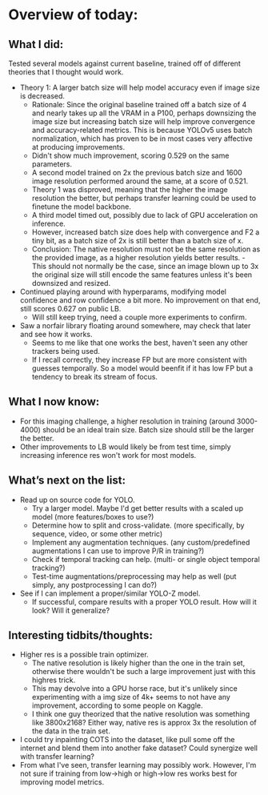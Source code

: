 # Overview of today: 
## What I did:  
Tested several models against current baseline, trained off of different theories that I thought would work.
- Theory 1: A larger batch size will help model accuracy even if image size is decreased.
    - Rationale: Since the original baseline trained off a batch size of 4 and nearly takes up all the VRAM in a P100, 
    perhaps downsizing the image size but increasing batch size will help improve convergence and accuracy-related metrics. 
    This is because YOLOv5 uses batch normalization, which has proven to be in most cases very affective at producing improvements.
    - Didn't show much improvement, scoring 0.529 on the same parameters. 
    - A second model trained on 2x the previous batch size and 1600 image resolution performed around the same, at a score of 0.521.
    - Theory 1 was disproved, meaning that the higher the image resolution the better, but perhaps transfer learning could be used to finetune the model backbone.
    - A third model timed out, possibly due to lack of GPU acceleration on inference.
    - However, increased batch size does help with convergence and F2 a tiny bit, as a batch size of 2x is still better than a batch size of x.
    - Conclusion: The native resolution must not be the same resolution as the provided image, as a higher resolution yields better results.
          - This should not normally be the case, since an image blown up to 3x the original size will still encode the same features unless it's been downsized and resized.
- Continued playing around with hyperparams, modifying model confidence and row confidence a bit more. No improvement on that end, still scores 0.627 on public LB.
    - Will still keep trying, need a couple more experiments to confirm.
- Saw a norfair library floating around somewhere, may check that later and see how it works.
    - Seems to me like that one works the best, haven't seen any other trackers being used. 
    - If I recall correctly, they increase FP but are more consistent with guesses temporally. So a model would beenfit if it has low FP but a tendency to break its stream of focus.
## What I now know:
- For this imaging challenge, a higher resolution in training (around 3000-4000) should be an ideal train size. Batch size should still be the larger the better.
- Other improvements to LB would likely be from test time, simply increasing inference res won't work for most models.
## What’s next on the list:
- Read up on source code for YOLO.
    - Try a larger model. Maybe I'd get better results with a scaled up model (more features/boxes to use?)
    - Determine how to split and cross-validate. (more specifically, by sequence, video, or some other metric)
    - Implement any augmentation techniques. (any custom/predefined augmentations I can use to improve P/R in training?)
    - Check if temporal tracking can help.  (multi- or single object temporal tracking?)
    - Test-time augmentations/preprocessing may help as well (put simply, any postprocessing I can do?)
- See if I can implement a proper/similar YOLO-Z model.
    - If successful, compare results with a proper YOLO result. How will it look? Will it generalize?
## Interesting tidbits/thoughts:
- Higher res is a possible train optimizer. 
    - The native resolution is likely higher than the one in the train set, otherwise there wouldn't be such a large improvement just with this highres trick.
    - This may devolve into a GPU horse race, but it's unlikely since experimenting with a img size of 4k+ seems to not have any improvement, according to some people on Kaggle.
    - I think one guy theorized that the native resolution was something like 3800x2168? Either way, native res is approx 3x the resolution of the data in the train set.
- I could try inpainting COTS into the dataset, like pull some off the internet and blend them into another fake dataset? Could synergize well with transfer learning?
- From what I've seen, transfer learning may possibly work. However, I'm not sure if training from low->high or high->low res works best for improving model metrics.
